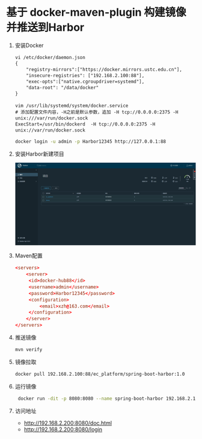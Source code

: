 # 基于 docker-maven-plugin 构建镜像并推送到Harbor

1. 安装Docker

   ```bash\
   vi /etc/docker/daemon.json
   {
       "registry-mirrors":["https://docker.mirrors.ustc.edu.cn"],
       "insecure-registries": ["192.168.2.100:88"],
       "exec-opts":["native.cgroupdriver=systemd"],
       "data-root": "/data/docker"
   }
   
   vim /usr/lib/systemd/system/docker.service
   # 添加配置文件内容，-H之前是默认参数，追加 -H tcp://0.0.0.0:2375 -H unix:///var/run/docker.sock
   ExecStart=/usr/bin/dockerd  -H tcp://0.0.0.0:2375 -H unix://var/run/docker.sock
   ```
   ```bash
   docker login -u admin -p Harbor12345 http://127.0.0.1:88
   ```

2. 安装Harbor新建项目

   ![](doc/assets/harbor.png)

3. Maven配置

   ```conf
   <servers>
       <server>
   		<id>docker-hub88</id>  
   		<username>admin</username>  
   		<password>Harbor12345</password> 
   		<configuration>  
   			<email>xzh@163.com</email> 
   		</configuration>
       </server>
   </servers>
   ```

4. 推送镜像

   ```bash
   mvn verify
   ```

5. 镜像拉取 

   ```bash
   docker pull 192.168.2.100:88/ec_platform/spring-boot-harbor:1.0
   ```

6. 运行镜像

   ```bash
    docker run -dit -p 8080:8080 --name spring-boot-harbor 192.168.2.100:88/ec_platform/spring-boot-harbor:1.0
   ```
   
7. 访问地址
   
   - http://192.168.2.200:8080/doc.html 
   - http://192.168.2.200:8080/login